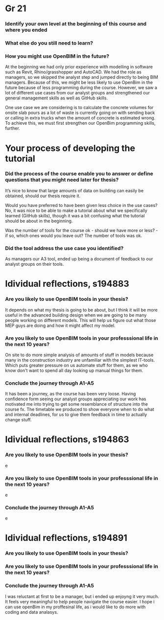 # Gr 21
### Identify your own level at the beginning of this course and where you ended
### What else do you still need to learn?
### How you might use OpenBIM in the future?

At the beginning we had only prior experience with modelling in software such as Revit, Rhino/grasshopper and AutoCAD. We had the role as managers, so we skipped the analyst step and jumped directly to being BIM managers. Because of this, we might be less likely to use OpenBim in the future because of less programming during the course. However, we saw a lot of different use cases from our analyst groups and strengthened our general management skills as well as GitHub skills.

One use case we are considering is to calculate the concrete volumes for onsite slab pours as a lot of waste is currently going on with sending back or calling in extra trucks when the amount of concrete is estimated wrong. To achieve this, we must first strengthen our OpenBim programming skills, further.


# Your process of developing the tutorial
### Did the process of the course enable you to answer or define questions that you might need later for thesis?
It’s nice to know that large amounts of data on building can easily be obtained, should our thesis require it. 

Would you have preferred to have been given less choice in the use cases?
No, it was nice to be able to make a tutorial about what we specifically learned (GitHub skills), though it was a bit confusing what the tutorial should be about in the beginning. 

Was the number of tools for the course ok - should we have more or less? - if so, which ones would you leave out?
The number of tools was ok. 

### Did the tool address the use case you identified?
As managers our A3 tool, ended up being a document of feedback to our analyst groups on their tools.


# Idividual reflections, s194883
### Are you likely to use OpenBIM tools in your thesis?
It depends on what my thesis is going to be about, but I think it will be more useful in the advanced building design when we are going to be many people working on different models. This will help us figure out what those MEP guys are doing and how it might affect my model.

### Are you likely to use OpenBIM tools in your professsional life in the next 10 years?
On site to do more simple analysis of amounts of stuff in models because many in the construction industry are unfamiliar with the simplest IT-tools. Which puts greater pressure on us automate stuff for them, as we who know don't want to spend all day looking up manual things for them.  

### Conclude the journey through A1-A5
It has been a journey, as the course has been very loose. Having confidence form seeing our analyst groups appreciating our work has motivated me into trying to get some resemblance of structure into the course fx. The timetable we produced  to show everyone when to do what and internal deadlines, for us to give them feedback in time to actually change stuff.


# Idividual reflections, s194863
### Are you likely to use OpenBIM tools in your thesis?
e

### Are you likely to use OpenBIM tools in your professsional life in the next 10 years?
e

### Conclude the journey through A1-A5
e


# Idividual reflections, s194891
### Are you likely to use OpenBIM tools in your thesis?
### Are you likely to use OpenBIM tools in your professsional life in the next 10 years?
### Conclude the journey through A1-A5
I was reluctant at first to be a manager, but i ended up enjoyng it very much. It feels very meaningful to help people navigate the course easier. 
I hope i can use openBim in my proffesinal life, as i would like to do more with coding and data analasys. 
